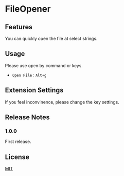 # FileOpener

## Features
You can quickly open the file at select strings.

## Usage
Please use open by command or keys.
* `Open File` : `Alt+g`

## Extension Settings
If you feel inconvinence, please change the key settings.

## Release Notes

### 1.0.0

First release.

## License
[MIT](LICENSE)
